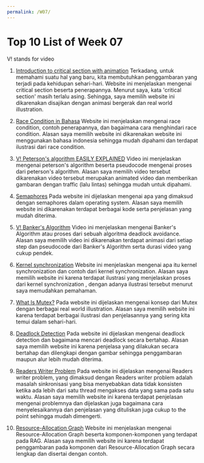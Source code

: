 ```yaml
---
permalink: /W07/
---
```


# Top 10 List of Week 07

V! stands for video

1. [Introduction to critical section with animation](https://tuxthink.blogspot.com/2013/07/introduction-to-critical-section-with.html)
	Terkadang, untuk memahami suatu hal yang baru, kita membutuhkan penggambaran yang terjadi pada kehidupan sehari-hari.
	Website ini menjelaskan mengenai critical section beserta penerapannya. Menurut saya, kata 'critical section' masih terlalu asing. 
	Sehingga, saya memilih website ini dikarenakan disajikan dengan animasi bergerak dan real world illustration.

2. [Race Condition in Bahasa](http://ftp.gunadarma.ac.id/linux/docs/v06/Kuliah/SistemOperasi/BUKU/SistemOperasi-4.X-1/ch18s02.html)
	Website ini menjelaskan mengenai race condition, contoh penerapannya, dan bagaimana cara menghindari race condition.
	Alasan saya memilih website ini dikarenakan website ini menggunakan bahasa indonesia sehingga mudah dipahami dan terdapat ilustrasi dari race condition.

3. [V! Peterson's algorithm EASILY EXPLAINED](https://www.youtube.com/watch?v=r3Ma_4_vF2s)
	Video ini menjelaskan mengenai peterson's algorithm beserta pseudocode mengenai proses dari peterson's algorithm.
	Alasan saya memilih video tersebut dikarenakan video tersebut merupakan animated video dan memberikan gambaran dengan traffic (lalu lintas) sehingga mudah untuk dipahami.

4. [Semaphores](https://www.geeksforgeeks.org/semaphores-in-process-synchronization/)
	Pada website ini dijelaskan mengenai apa yang dimaksud dengan semaphores dalam operating system.
	Alasan saya memilih website ini dikarenakan terdapat berbagai kode serta penjelasan yang mudah diterima.

5. [V! Banker's Algorithm](https://www.youtube.com/watch?v=lMNrmDUJ3GY)
	Video ini menjelaskan mengenai Banker's Algorithm atau proses dari sebuah algoritma deadlock avoidance.
	Alasan saya memilih video ini dikarenakan terdapat animasi dari setiap step dan pseudocode dari Banker's Algorithm serta durasi video yang cukup pendek.

6. [Kernel synchronization](http://www.tutorialsdaddy.com/uncategorized/kernel-synchronization/)
	Website ini menjelaskan mengenai apa itu kernel synchronization dan contoh dari kernel synchronization.
	Alasan saya memilih website ini karena terdapat ilustrasi yang menjelaskan proses dari kernel synchronization , dengan adanya ilustrasi tersebut menurut saya memudahkan pemahaman.

7. [What Is Mutex?](https://medium.com/swlh/what-is-mutex-6127af8ced4f)
	Pada website ini dijelaskan mengenai konsep dari Mutex dengan berbagai real world illustration.
	Alasan saya memilih website ini karena terdapat berbagai ilustrasi dan penjelasannya yang sering kita temui dalam sehari-hari.

8. [Deadlock Detection](https://prepinsta.com/operating-systems/deadlock-detection-algorithm/)
	Pada website ini dijelaskan mengenai deadlock detection dan bagaimana mencari deadlock secara bertahap.
	Alasan saya memilih website ini karena penjelasa yang dilakukan secara bertahap dan dilengkapi dengan gambar sehingga penggambaran maupun alur lebih mudah diterima.

9. [Readers Writer Problem](https://www.studytonight.com/operating-system/readers-writer-problem)
	Pada website ini dijelaskan mengenai Readers writer problem, yang dimaksud dengan Readers writer problem adalah masalah sinkronisasi yang bisa menyebabkan data tidak konsisten ketika ada lebih dari satu thread mengakses data yang sama pada satu waktu.
	Alasan saya memilih website ini karena terdapat penjelasan mengenai problemnya dan dijelaskan juga bagaimana cara menyelesaikannya dan penjelasan yang dituliskan juga cukup to the point sehingga mudah dimengerti.

10. [Resource-Allocation Graph](https://www.studytonight.com/operating-system/resource-allocation-graph-in-operating-system)
	Website ini menjelaskan mengenai Resource-Allocation Graph beserta komponen-komponen yang terdapat pada RAG.
	Alasan saya memilih website ini karena terdapat penggambaran pada komponen dari Resource-Allocation Graph secara lengkap dan disertai dengan contoh.
